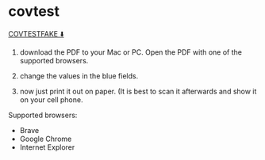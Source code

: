 # covtest

[COVTESTFAKE :arrow_down:](https://anonfiles.com/z2f2b434u4/cov_test_fake_pdf)

1. download the PDF to your Mac or PC. Open the PDF with one of the supported browsers.

3. change the values in the blue fields.

4. now just print it out on paper. (It is best to scan it afterwards and show it on your cell phone.

Supported browsers:
- Brave
- Google Chrome
- Internet Explorer
